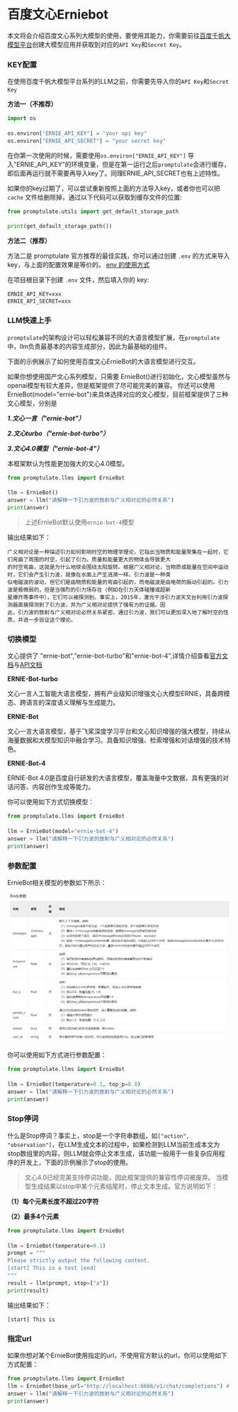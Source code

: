 # 百度文心Erniebot

本文将会介绍百度文心系列大模型的使用，要使用其能力，你需要前往[百度千帆大模型平台](https://console.bce.baidu.com/qianfan/ais/console/applicationConsole/application)创建大模型应用并获取到对应的`API Key`和`Secret Key`。

### KEY配置

在使用百度千帆大模型平台系列的LLM之前，你需要先导入你的`API Key`和`Secret Key`

**方法一（不推荐）**

```python
import os

os.environ["ERNIE_API_KEY"] = "your api key"
os.environ["ERNIE_API_SECRET"] = "your secret key"
```

在你第一次使用的时候，需要使用`os.environ["ERNIE_API_KEY"]` 导入"ERNIE_API_KEY"的环境变量，但是在第一运行之后`promptulate`会进行缓存，即后面再运行就不需要再导入key了。同理ERNIE_API_SECRET也有上述特性。

如果你的key过期了，可以尝试重新按照上面的方法导入key，或者你也可以把 `cache` 文件给删除掉，通过以下代码可以获取到缓存文件的位置:

```python
from promptulate.utils import get_default_storage_path

print(get_default_storage_path())
```

**方法二（推荐）**

方法二是 promptulate 官方推荐的最佳实践，你可以通过创建 `.env` 的方式来导入 key，与上面的配置效果是等价的。 [env 的使用方式](https://github.com/theskumar/python-dotenv)

在项目根目录下创建 `.env` 文件，然后填入你的 key:

```text
ERNIE_API_KEY=xxx
ERNIE_API_SECRET=xxx
```

### LLM快速上手

`promptulate`的架构设计可以轻松兼容不同的大语言模型扩展，在`promptulate`中，llm负责最基本的内容生成部分，因此为最基础的组件。

下面的示例展示了如何使用百度文心ErnieBot的大语言模型进行交互。

如果你想使用国产文心系列模型，只需要 ErnieBot()进行初始化，文心模型虽然与openai模型有较大差异，但是框架提供了尽可能完美的兼容。
你还可以使用ErnieBot(model="ernie-bot")来具体选择对应的文心模型，目前框架提供了三种文心模型，分别是

***1.文心一言（"ernie-bot"）***

***2.文心turbo（"ernie-bot-turbo"）***

***3.文心4.0模型（"ernie-bot-4"）***

本框架默认为性能更加强大的文心4.0模型。


```python
from promptulate.llms import ErnieBot

llm = ErnieBot() 
answer = llm("请解释一下引力波的放射与广义相对论的必然关系")
print(answer)

```

> 上述ErnieBot默认使用`ernie-bot-4`模型

输出结果如下：

```text
广义相对论是一种描述引力如何影响时空的物理学理论，它指出当物质和能量聚集在一起时，它们弯曲了周围的时空，引起了引力。质量和能量更大的物体会导致更大
的时空弯曲，这就是为什么地球会围绕太阳旋转。根据广义相对论，当物质或能量在空间中运动时，它们会产生引力波，就像在水面上产生涟漪一样。引力波是一种类
似电磁波的波动，但它们是由物质和能量的弯曲引起的，而电磁波是由电荷的振动引起的。引力波是极微弱的，但是当强烈的引力场存在（例如在引力天体碰撞或超新
星爆炸等事件中），它们可以被探测到。事实上，2015年，激光干涉引力波天文台利用引力波探测器直接探测到了引力波，并为广义相对论提供了强有力的证据。因
此，引力波的放射与广义相对论必然关系紧密。通过引力波，我们可以更加深入地了解时空的性质，并进一步验证这个理论。
```

### 切换模型

文心提供了 "ernie-bot","ernie-bot-turbo"和"ernie-bot-4",详情介绍查看[官方文档](https://cloud.baidu.com/doc/WENXINWORKSHOP/s/Jlfmc9dit)与[API文档](https://cloud.baidu.com/doc/WENXINWORKSHOP/s/Nlks5zkzu)

**ERNIE-Bot-turbo**

文心一言人工智能大语言模型，拥有产业级知识增强文心大模型ERNIE，具备跨模态、跨语言的深度语义理解与生成能力。

**ERNIE-Bot**

文心一言大语言模型，基于飞桨深度学习平台和文心知识增强的强大模型，持续从海量数据和大模型知识中融合学习。具备知识增强、检索增强和对话增强的技术特色。

**ERNIE-Bot-4**

ERNIE-Bot 4.0是百度自行研发的大语言模型，覆盖海量中文数据，具有更强的对话问答、内容创作生成等能力。

你可以使用如下方式切换模型：

```python
from promptulate.llms import ErnieBot

llm = ErnieBot(model="ernie-bot-4") 
answer = llm("请解释一下引力波的放射与广义相对论的必然关系")
print(answer)
```

### 参数配置

ErnieBot相关模型的参数如下所示：

![](../../images/erniebot_param_1.png)

你可以使用如下方式进行参数配置：

```python
from promptulate.llms import ErnieBot

llm = ErnieBot(temperature=0.1, top_p=0.8) 
answer = llm("请解释一下引力波的放射与广义相对论的必然关系")
print(answer)
```

### Stop停词

什么是Stop停词？事实上，stop是一个字符串数组，如`["action", "observation"]`，在LLM生成文本的过程中，如果检测到LLM当前生成本文为stop数组里的内容，则LLM就会停止文本生成，该功能一般用于一些复杂应用程序的开发上，下面的示例展示了stop的使用。

> 文心4.0已经完美支持停词功能，因此框架提供的兼容性停词被废弃。
> 当模型生成结果以stop中某个元素结尾时，停止文本生成。官方说明如下：

**（1）每个元素长度不超过20字符**

**（2）最多4个元素**

```python
from promptulate.llms import ErnieBot

llm = ErnieBot(temperature=0.1)
prompt = """
Please strictly output the following content.
[start] This is a test [end]
"""
result = llm(prompt, stop=["a"])
print(result)
```

输出结果如下：

```text
[start] This is 
```

### 指定url

如果你想对某个ErnieBot使用指定的url，不使用官方默认的url，你可以使用如下方式配置：

```python
from promptulate.llms import ErnieBot
llm = ErnieBot(base_url="http://localhost:6666/v1/chat/completions") # 你自己的url
answer = llm("请解释一下引力波的放射与广义相对论的必然关系")
print(answer)
```